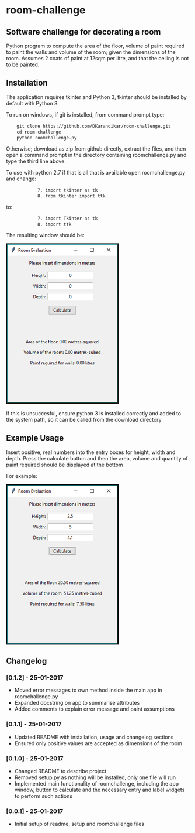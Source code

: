 # room-challenge

## Software challenge for decorating a room

Python program to compute the area of the floor, volume of paint required to paint the walls and volume of the room; given the dimensions of the room. Assumes 2 coats of paint at 12sqm per litre, and that the ceiling is not to be painted.

## Installation

The application requires tkinter and Python 3, tkinter should be installed by default with Python 3. 

To run on windows, if git is installed, from command prompt type:

        git clone https://github.com/DKarandikar/room-challenge.git
        cd room-challenge
        python roomchallenge.py

Otherwise; download as zip from github directly, extract the files, and then open a command prompt in the directory containing roomchallenge.py and type the third line above.

To use with python 2.7 if that is all that is available open roomchallenge.py and change:

                7. import tkinter as tk
                8. from tkinter import ttk

to:

                7. import Tkinter as tk
                8. import ttk

The resulting window should be: 

![Main Page](images/frontpage.png)

If this is unsuccesful, ensure python 3 is installed correctly and added to the system path, so it can be called from the download directory

## Example Usage

Insert positive, real numbers into the entry boxes for height, width and depth. Press the calculate button and then the area, volume and quantity of paint required should be displayed at the bottom

For example: 

![Example Usage](images/example.png)

## Changelog

### [0.1.2] - 25-01-2017
- Moved error messages to own method inside the main app in roomchallenge.py
- Expanded docstring on app to summarise attributes
- Added comments to explain error message and paint assumptions

### [0.1.1] - 25-01-2017
- Updated README with installation, usage and changelog sections
- Ensured only positive values are accepted as dimensions of the room

### [0.1.0] - 25-01-2017
- Changed README to describe project
- Removed setup.py as nothing will be installed, only one file will run
- Implemented main functionality of roomchallenge, including the app window, button to calculate and the necessary entry and label widgets to perform such actions

### [0.0.1] - 25-01-2017
- Initial setup of readme, setup and roomchallenge files
